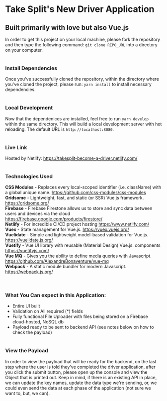 # Take Split's New Driver Application

## Built primarily with love but also Vue.js

In order to get this project on your local machine, please fork the repository and then type the following command: `git clone REPO_URL` into a directory on your computer.
<br></br>
### Install Dependencies

Once you've successfully cloned the repository, within the directory where you've cloned the project, please run: `yarn install` to install necessary dependencies.
<br></br>
### Local Development

Now that the dependenices are installed, feel free to run `yarn develop` within the same directory. This will build a local  development server with hot reloading. The default URL is `http://localhost:8080`.
<br></br>
### Live Link

Hosted by Netlify: https://takesplit-become-a-driver.netlify.com/
<br></br>
### Technologies Used

**CSS Modules** - Replaces every local-scoped identifier (i.e. className) with a global unique name. https://github.com/css-modules/css-modules \
**Gridsome** - Lightweight, fast, and static (or SSR) Vue.js framework. https://gridsome.org/ \
**Firebase** - Firebase Firestone allows us to store and sync data between users and devices via the cloud https://firebase.google.com/products/firestore/ \
**Netlify** - For incredible CI/CD project hosting https://www.netlify.com/ \
**Vuex** - State management for Vue.js. https://vuex.vuejs.org/ \
**Vuelidate** - Simple and lightweight model-based validation for Vue.js. https://vuelidate.js.org/ \
**Vuetify** - Vue UI library with reusable (Material Design) Vue.js. components https://vuetifyjs.com/ \
**Vue MQ** - Gives you the ability to define media queries with Javascript. https://github.com/AlexandreBonaventure/vue-mq \
**Webpack** - A static module bundler for modern Javascript. https://webpack.js.org/ \
<br></br>
### What You Can expect in this Application:
- Entire UI built
- Validation on All required (*) fields
- Fully functional File Uploader with files being stored on a Firebase cloud-hosted, NoSQL db
- Payload ready to be sent to backend API (see notes below on how to check the payload)
<br></br>
### View the Payload
In order to view the payload that will be ready for the backend, on the last step where the user is told they've completed the driver application, after you click the submit button, please open up the console and view the Object that is printed out. Keep in mind, if there is an existing API in place, we can update the key names, update the data type we're sending, or, we could even send the data at each phase of the application (not sure we want to, but, we can).
